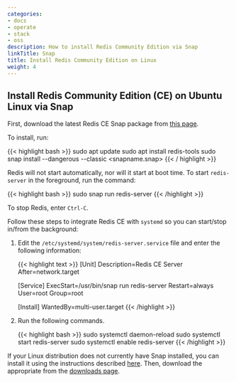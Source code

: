 ```yaml
---
categories:
- docs
- operate
- stack
- oss
description: How to install Redis Community Edition via Snap
linkTitle: Snap
title: Install Redis Community Edition on Linux
weight: 4
---
```


## Install Redis Community Edition (CE) on Ubuntu Linux via Snap

First, download the latest Redis CE Snap package from [this page](https://redis.io/downloads/).

To install, run:

{{< highlight bash >}}
sudo apt update
sudo apt install redis-tools
sudo snap install --dangerous --classic <snapname.snap>
{{< / highlight >}}

Redis will not start automatically, nor will it start at boot time. To start `redis-server` in the foreground, run the command:

{{< highlight bash >}}
sudo snap run redis-server
{{< /highlight >}}

To stop Redis, enter `Ctrl-C`.

Follow these steps to integrate Redis CE with `systemd` so you can start/stop in/from the background:

1. Edit the `/etc/systemd/system/redis-server.service` file and enter the following information:

    {{< highlight text >}}
    [Unit]
    Description=Redis CE Server
    After=network.target

    [Service]
    ExecStart=/usr/bin/snap run redis-server
    Restart=always
    User=root
    Group=root

    [Install]
    WantedBy=multi-user.target
    {{< /highlight >}}

1. Run the following commands.

    {{< highlight bash >}}
    sudo systemctl daemon-reload
    sudo systemctl start redis-server
    sudo systemctl enable redis-server
    {{< /highlight >}}

If your Linux distribution does not currently have Snap installed, you can install it using the instructions described  [here](https://snapcraft.io/docs/installing-snapd). Then, download the appropriate from the [downloads page](https://redis.io/downloads/).
